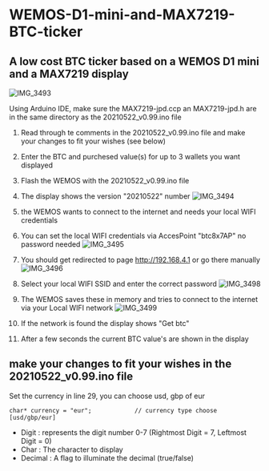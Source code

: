 # WEMOS-D1-mini-and-MAX7219-BTC-ticker
## A low cost BTC ticker based on a WEMOS D1 mini and a MAX7219 display

![IMG_3493](https://user-images.githubusercontent.com/45515609/119229483-964a6800-bb18-11eb-8cde-a79fbf68d500.jpg)

Using Arduino IDE, make sure the MAX7219-jpd.ccp an MAX7219-jpd.h are in the same directory as the 20210522_v0.99.ino file

1. Read through te comments in the 20210522_v0.99.ino file and make your changes to fit your wishes (see below)
2. Enter the BTC and purchesed value(s) for up to 3 wallets you want displayed
3. Flash the WEMOS with the 20210522_v0.99.ino file
4. The display shows the version "20210522" number
![IMG_3494](https://user-images.githubusercontent.com/45515609/119230363-2211c380-bb1c-11eb-8baf-810155fdf3d6.jpg)

5. the WEMOS wants to connect to the internet and needs your local WIFI credentials
6. You can set the local WIFI credentials via AccesPoint "btc8x7AP" no password needed
![IMG_3495](https://user-images.githubusercontent.com/45515609/119230388-4077bf00-bb1c-11eb-9033-71d6c4198103.jpg)

8. You should get redirected to page http://192.168.4.1 or go there manually
![IMG_3496](https://user-images.githubusercontent.com/45515609/119230400-4bcaea80-bb1c-11eb-8196-9b09440aa567.jpg)

10. Select your local WIFI SSID and enter the correct password
![IMG_3498](https://user-images.githubusercontent.com/45515609/119230406-538a8f00-bb1c-11eb-8fe5-61b19d7094e2.jpg)

10. The WEMOS saves these in memory and tries to connect to the internet via your Local WIFI network
![IMG_3499](https://user-images.githubusercontent.com/45515609/119230414-5a190680-bb1c-11eb-859a-7fff8c039ce5.jpg)

12. If the network is found the display shows "Get btc"
13. After a few seconds the current BTC value's are shown in the display 

## make your changes to fit your wishes in the 20210522_v0.99.ino file

Set the currency in line 29, you can choose usd, gbp of eur
```
char* currency = "eur";            // currency type choose [usd/gbp/eur]
```
 - Digit : represents the digit number 0-7 (Rightmost Digit = 7, Leftmost Digit = 0)
 - Char : The character to display
 - Decimal : A flag to illuminate the decimal (true/false)

